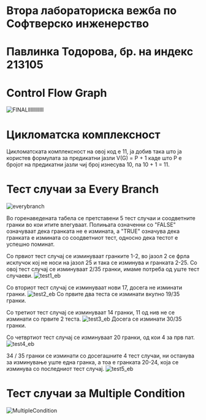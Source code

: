 # Втора лабораториска вежба по Софтверско инженерство
# Павлинка Тодорова, бр. на индекс 213105
# Control Flow Graph
![FINALllllllllllll](https://github.com/pavlinkatt/SI_2023_lab2_213105/assets/126609209/2667bc6a-ad0a-4fee-9afa-75b27f4d471c)
# Цикломатска комплексност
Цикломатската комплексност на овој код е 11, ја добив така што ја користев формулата за предикатни јазли V(G) = P + 1 каде што P е бројот на предикатни јазли чиј број изнесува 10, па 10 + 1 = 11.
# Тест случаи за Every Branch
![everybranch](https://github.com/pavlinkatt/SI_2023_lab2_213105/assets/126609209/18d5b1dc-3562-482c-b6b8-1b50d565af89)

Во горенаведената табела се претставени 5 тест случаи и соодветните гранки во кои итите влегуваат. Полињата означенни со "FALSE" означуваaт дека гранката не е измината, а "TRUE" означува дека гранката е измината со соодветниот тест, односно дека тестот е успешно поминат.

Со првиот тест случај се изминуваат гранките 1-2, во јазол 2 се фрла исклучок кој не носи на јазол 25 и така се изминува и гранката 2-25.  Со овој тест случај се изминуваат 2/35 гранки, имаме потреба од уште тест случаеви.
![test1_eb](https://github.com/pavlinkatt/SI_2023_lab2_213105/assets/126609209/13fcacbd-a249-4651-ba30-57054e7a5477)


Со вториот тест случај се изминуваат нови 17, досега не изминати гранки.
![test2_eb](https://github.com/pavlinkatt/SI_2023_lab2_213105/assets/126609209/7e4cfbde-ff78-4ea0-a5a0-ca70fe70f119)
Со првите два теста се изминати вкупно 19/35 гранки.

Со третиот тест случај се изминуваат 14 гранки, 11 од нив не се изминати со првите 2 теста.
![test3_eb](https://github.com/pavlinkatt/SI_2023_lab2_213105/assets/126609209/194fbc52-265d-49be-bddc-de63d407cdeb)
Досега се изминати 30/35 гранки.

Со четвртиот тест случај се изминуваат 20 гранки, од кои 4 за прв пат.
![test4_eb](https://github.com/pavlinkatt/SI_2023_lab2_213105/assets/126609209/e3fe610a-30ca-4bd5-b50f-f06363ccdaa3)

34 / 35 гранки се изминати со досегашните 4 тест случаи, ни останува за изминување уште една гранка, а тоа е гранката 20-24, која се изминува со последниот тест случај.
![test5_eb](https://github.com/pavlinkatt/SI_2023_lab2_213105/assets/126609209/51ee9dc6-9c7d-48b0-ac84-a0edbfe7cccb)


# Тест случаи за Multiple Condition
![MultipleCondition](https://github.com/pavlinkatt/SI_2023_lab2_213105/assets/126609209/f0fd4ec5-b1fd-4d26-a39c-6b8adc2ba463)




 

